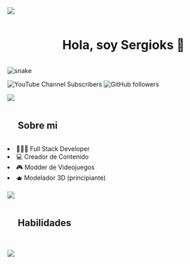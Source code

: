 <img src="https://user-images.githubusercontent.com/73097560/115834477-dbab4500-a447-11eb-908a-139a6edaec5c.gif"/>

<div id="user-content-toc">
  <ul align="center">
    <summary><h1 style="display: inline-block">Hola, soy Sergioks 👋</h1></summary>
  </ul>

  <img  src="https://i.imgur.com/TigLVbT.png" alt="snake" /></a>
</div>

![YouTube Channel Subscribers](https://img.shields.io/youtube/channel/subscribers/UCM7N0X2303LPKv2gUUhE_jA?style=for-the-badge&color=red&link=https%3A%2F%2Fwww.youtube.com%2F%40sergioksyt%3Fsub_confirmation%3D1)
![GitHub followers](https://img.shields.io/github/followers/sergioks?style=for-the-badge)

<img src="https://user-images.githubusercontent.com/73097560/115834477-dbab4500-a447-11eb-908a-139a6edaec5c.gif" />
<div id="user-content-toc">
  <ul align="left"> <summary><h2 style="display: inline-block">Sobre mi</h2></summary> </ul>
  <li>🧑🏻‍💻 Full Stack Developer</li>
  <li>💻 Creador de Contenido</li>
  <li>🎮 Modder de Videojuegos</li>
  <li>🫖 Modelador 3D (principiante)</li>
</div>
<br/>
<img src="https://user-images.githubusercontent.com/73097560/115834477-dbab4500-a447-11eb-908a-139a6edaec5c.gif" />
<div id="user-content-toc">
  <ul align="left"> <summary><h2 style="display: inline-block">Habilidades</h2></summary> </ul>
  
</div>
<br/>
<img src="https://user-images.githubusercontent.com/73097560/115834477-dbab4500-a447-11eb-908a-139a6edaec5c.gif" />
<!--
**sergioks/sergioks** is a ✨ _special_ ✨ repository because its `README.md` (this file) appears on your GitHub profile.

Here are some ideas to get you started:

- 🔭 I’m currently working on ...
- 🌱 I’m currently learning ...
- 👯 I’m looking to collaborate on ...
- 🤔 I’m looking for help with ...
- 💬 Ask me about ...
- 📫 How to reach me: ...
- 😄 Pronouns: ...
- ⚡ Fun fact: ...
-->
